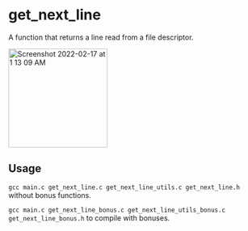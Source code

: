 # get_next_line
A function that returns a line read from a file descriptor.

<img width="196" alt="Screenshot 2022-02-17 at 1 13 09 AM" src="https://user-images.githubusercontent.com/65648486/154379150-8c2c9c3e-bd5d-4a4e-933a-b4b7b0d1dd54.png">

## Usage

``gcc main.c get_next_line.c get_next_line_utils.c get_next_line.h`` without bonus functions.

``gcc main.c get_next_line_bonus.c get_next_line_utils_bonus.c get_next_line_bonus.h`` to compile with bonuses.

